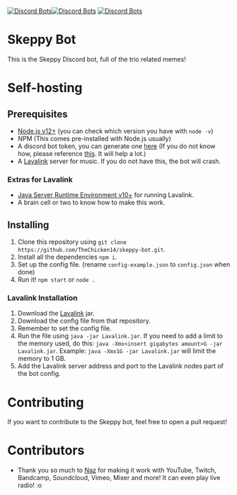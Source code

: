 [![Discord Bots](https://top.gg/api/widget/status/579327336395309062.svg)](https://top.gg/bot/579327336395309062)[![Discord Bots](https://top.gg/api/widget/servers/579327336395309062.svg)](https://top.gg/bot/579327336395309062)
[![Discord Bots](https://top.gg/api/widget/lib/579327336395309062.svg)](https://top.gg/bot/579327336395309062)

# Skeppy Bot
This is the Skeppy Discord bot, full of the trio related memes!

# Self-hosting
## Prerequisites
  * [Node.js v12+](https://nodejs.org/en/) (you can check which version you have with `node -v`)
  * NPM (This comes pre-installed with Node.js usually)
  * A discord bot token, you can generate one [here](https://discordapp.com/developers/applications/) (If you do not know how, please reference [this](https://discordpy.readthedocs.io/en/v1.0.1/discord.html#creating-a-bot-account). It will help a lot.)
  * A [Lavalink](https://github.com/Frederikam/Lavalink) server for music. If you do not have this, the bot will crash.
  
  ### Extras for Lavalink
  * [Java Server Runtime Environment v10+](https://www.oracle.com/java/technologies/java-archive-javase10-downloads.html) for running Lavalink.
  * A brain cell or two to know how to make this work.
## Installing
  1. Clone this repository using `git clone https://github.com/TheChicken14/skeppy-bot.git`.
  2. Install all the dependencies `npm i`.
  3. Set up the config file. (rename `config-example.json` to `config.json` when done)
  3. Run it! `npm start` or `node .`
  
  ### Lavalink Installation
  1. Download the [Lavalink](https://github.com/Frederikam/Lavalink/releases) jar.
  2. Download the config file from that repository.
  3. Remember to set the config file.
  4. Run the file using `java -jar Lavalink.jar`. If you need to add a limit to the memory used, do this: `java -Xmx<insert gigabytes amount>G -jar Lavalink.jar`. Example: `java -Xmx1G -jar Lavalink.jar` will limit the memory to 1 GB.
  5. Add the Lavalink server address and port to the Lavalink nodes part of the bot config.

# Contributing
If you want to contribute to the Skeppy bot, feel free to open a pull request!

# Contributors
 * Thank you so much to [Naz](https://github.com/BluSpring) for making it work with YouTube, Twitch, Bandcamp, Soundcloud, Vimeo, Mixer and more! It can even play live radio! :o
